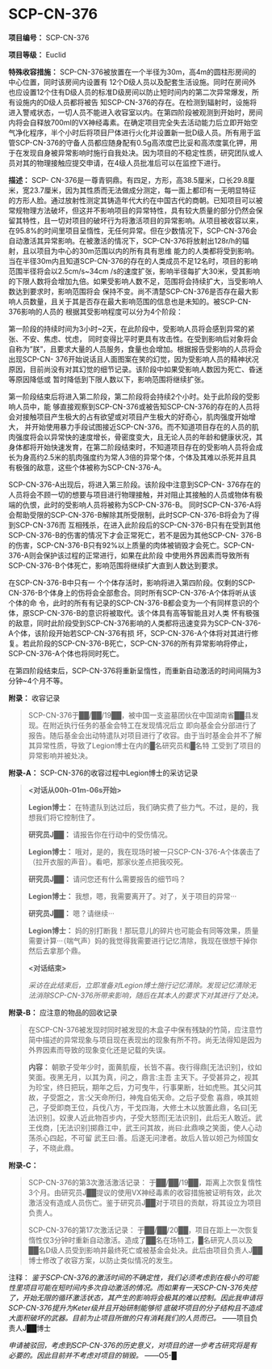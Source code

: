 # SCP-CN-376


**项目编号：** SCP-CN-376

**项目等级：** Euclid

**特殊收容措施：** SCP-CN-376被放置在一个半径为30m，高4m的圆柱形房间的中心位置，同时该房间内设置有 12个D级人员以及配套生活设施。同时在房间外也应设置12个住有D级人员的标准D级房间以防止短时间内的第二次异常爆发，所有设施内的D级人员都将被告 知SCP-CN-376的存在。在检测到辐射时，设施将进入警戒状态，一切人员不能进入收容室以内。在第四阶段被观测到开始时，房间内将会自释放700ml的VX神经毒素。在确定项目完全失去活动能力后立即开始空气净化程序，半个小时后将项目尸体进行火化并设置新一批D级人员。所有用于监管SCP-CN-376的守备人员都应随身配有0.5g高浓度巴比妥和高浓度氯化钾，用于在发现自身被异常影响时施行自我处决。因为项目的不稳定性质，研究团队或人员对其的物理接触应提交申请，在4级人员批准后可以在监控下进行。

**描述：** SCP- CN-376是一尊青铜鼎。有四足，方形，高38.5厘米，口长29.8厘米，宽23.7厘米，因为其性质而无法做成分测定，每一面上都印有一无明显特征 的方形人脸。通过放射性测定其铸造年代大约在中国古代的商朝。已知项目可以被常规物理方法破坏，但这并不影响项目的异常特性，具有较大质量的部分仍然会保 留其特性，且一切对项目的破坏行为将激活项目的异常影响。从项目被收容以来，在95.8%的时间里项目呈惰性，无任何异常。但在少数情况下，SCP-CN-376会自动激活其异常影响。在被激活的情况下，SCP-CN-376将放射出128r/h的辐射，且以项目为中心的30m范围以内的所有具有思维 能力的人类都将受到影响。当在半径30m内且知道SCP-CN-376的存在的人类成员不足12名时，项目的影响范围半径将会以2.5cm/s~34cm /s的速度扩张，影响半径每扩大30米，受其影响的下限人数将会增加九倍。如果受影响人数不足，范围将会持续扩大，当受影响人数达到要求时，影响范围将会 保持不变。尚不清楚SCP-CN-376是否存在最大影响人员数量，且关于其是否存在最大影响范围的信息也是未知的。被SCP-CN-376影响的人员的 根据其受影响程度可以分为4个阶段：

第一阶段的持续时间为3小时~2天，在此阶段中，受影响人员将会感到异常的紧张、不安、焦虑、忧虑， 同时变得比平时更具有攻击性。在受到影响后对象将会自称为”朕”，且要求大量的人员服务，食量也会增加。根据报告受影响的人员将会出现SCP-CN- 376开始说话且人面图案在笑的幻觉，因为受影响人员的精神状况原因，目前尚没有对其幻觉的细节记录。该阶段中如果受影响人数因为死亡、昏迷等原因降低或 暂时降低到下限人数以下，影响范围将继续扩张。

第一阶段结束后将进入第二阶段，第二阶段将会持续2个小时。处于此阶段的受影响人员中，能 够直接观察到SCP-CN-376或被告知SCP-CN-376的存在的人员将会对接触项目产生极大的占有欲望或对项目产生极大的好奇心，肌肉强度开始增大， 并开始使用暴力手段试图接近SCP-CN-376。而不知道项目存在的人员的肌肉强度将会以异常快的速度增长，骨密度变大，且无论人员的年龄和健康状况，其身体都将开始快速发育，在第二阶段结束时，不知道项目存在的受影响人员将会成长为身高约2.5米的肌肉强度约为常人3倍的异常个体，个体及其难以杀死并且具有极强的敌意，这些个体被称为SCP-CN-376-A。

SCP-CN-376-A出现后，将进入第三阶段。该阶段中注意到SCP-CN- 376存在的人员将会不顾一切的想要与项目进行物理接触，并对阻止其接触的人员或物体有极端的仇恨，此时的受影响人员将被称为SCP-CN-376-B。 同时SCP-CN-376-A将会帮助受限的SCP-CN-376-B解除其所受限制，此时SCP-CN-376-B将会为了得到SCP-CN-376而 互相残杀，在进入此阶段后的SCP-CN-376-B只有在受到其他SCP-CN-376-B的伤害的情况下才会正常死亡，若不是因为其他SCP-CN- 376-B的伤害，SCP-CN-376-B只有92%以上质量的肉体被销毁才会死亡。SCP-CN-376-A则会保护该过程的正常进行，如果在此阶段 中使用外界因素而导致所有SCP-CN-376-B个体死亡，影响范围将继续扩大直到人数达到要求。

在SCP-CN-376-B中只有一 个个体存活时，影响将进入第四阶段。仅剩的SCP-CN-376-B个体身上的伤将会全部愈合。同时所有SCP-CN-376-A个体将听从该个体的命 令，此时的所有有记录的SCP-CN-376-B都会变为一个有同样意识的个体，原SCP-CN-376-B的意识将被取代。该个体具有高等智能且对人类 怀有极强的敌意，同时此阶段受到SCP-CN-376影响的人类都将迅速变异为SCP-CN-376-A个体，该阶段开始若SCP-CN-376有损 坏，SCP-CN-376-A个体将对其进行修复。若此阶段的SCP-CN-376-B死亡，SCP-CN-376的所有异常影响将停止，SCP-CN-376-A个体也将同时死亡。

在第四阶段结束后，SCP-CN-376将重新呈惰性，而重新自动激活的时间间隔为3分钟~4个月不等。

**附录：** 收容记录


> SCP-CN-376于██/██/19██，被中国一支盗墓团伙在中国湖南省██县发现。在附近执行任务的基金会特工在发现情况后立 即向基金会分部进行了报告。随后基金会出动特遣队对项目进行了收容。由于当时基金会并不了解其异常性质，导致了Legion博士在内的█名研究员和█名特 工受到了项目的异常影响并被处决。
> 

**附录-A：** SCP-CN-376的收容过程中Legion博士的采访记录


> **<对话从00h-01m-06s开始>** 
> 
> **Legion博士：** 在特遣队到达过后，我们确实费了些力气。不过，是的，我想我们将它控制住了。
> 
> **研究员J██：** 请报告你在行动中的受伤情况。
> 
> **Legion博士：** 哦对，是的，我在现场时被一只SCP-CN-376-A个体袭击了（拉开衣服的声音）。看吧，那家伙差点把我咬死。
> 
> **研究员J██：** 请问您还有什么需要报告的细节吗？
> 
> **Legion博士：** 我想，嗯，我需要离开了。对了，关于项目的异常···
> 
> **研究员J██：** 嗯？请继续···
> 
> **Legion博士：** 妈的别打断我！那玩意儿的碎片也可能会有同等效果，质量需要计算···（喘气声）妈的我觉得我需要进行记忆清除，我现在很想干掉你然后去拿那个鼎。
> 
> **<对话结束>** 
> 
> *采访在此结束后，立即准备对Legion博士施行记忆清除。发现记忆清除无法消除SCP-CN-376所带来影响，随后在其本人的要求下对其进行了处决。* 
> 

**附录-B：** 应注意的物品的回收记录


> 在SCP-CN-376被发现时同时被发现的木盒子中保有残缺的竹简，应注意竹简中描述的异常现象与项目现在表现出的现象有所不符。尚无法得知是因为外界因素而导致的现象变化还是记载的失误。
> 
> **内容：** 朝歌子受年少时，面黄肌瘦，长皆不喜。夜行得鼎[无法识别]，纹如笑面。夜黑无月，以其为真，问之，鼎言:主吾 主天下。子受甚异之，视其为珍宝，终日把玩，期年之后，力可曳牛，行事果断，壮如虎熊。其父问其故，子受誑之，言:父天命所归，神鬼自佑天命。之后子受愈 喜鼎，唤其妲己，子受即商王位，兵伐八方，干戈四海，大修土木以放置此鼎，名曰[无法识别]。奴隶人近此物百步内，子受大怒而[无法识别]，此后无人敢近。武王伐商，[无法识别]掷鼎江中，武王问其故，尚曰:此鼎唤之笑面，使人心动荡杀心四起，不可留 武王曰:善。后遂无问津者。故后人皆以妲己为倾国女子，不晓此鼎。
> 

**附录-C：** 


> SCP-CN-376的第3次激活激活记录：
于██/██/19██，距离上次恢复惰性3个月。由研究员J██提议的使用VX神经毒素的收容措施被证明有效，此次激活没有造成人员伤亡。鉴于研究员J██对于项目的贡献，将其设立为项目负责人。
> 
> SCP-CN-376的第17次激活记录：
于██/██/20██，项目在距上一次恢复惰性仅3分钟时重新自动激活。造成了██名在场特工，█名研究人员以及██名D级人员受到影响并最终死亡或被基金会处决。此后由项目负责人J██博士修改了收容方案，以防止类似情况的发生。
> 

注释：
*鉴于SCP-CN-376的激活时间的不确定性，我们必须考虑到在极小的可能性里项目可能在短时间内多次自动激活的情况。而如果有一天SCP-CN-376失控了，开始无限的循环激活状态，其产生的影响将会极其的难以控制。因此我申请将SCP-CN-376提升为Keter级并且开始研制能够彻 底破坏项目的分子结构且不造成大面积破坏的武器。目前为止项目所做的只有消耗我们的人员而已。*  ——项目负责人J██博士

*申请被驳回，考虑到SCP-CN-376的历史意义，对项目的进一步考古研究将是有必要的。因此目前并不考虑对项目的销毁。*  ——O5-█


